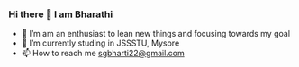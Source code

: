 ### Hi there 👋 I am Bharathi


- 👀 I’m am an enthusiast to lean new things and focusing towards my goal
- 🔭 I’m currently studing in JSSSTU, Mysore
- 📫 How to reach me sgbharti22@gmail.com
